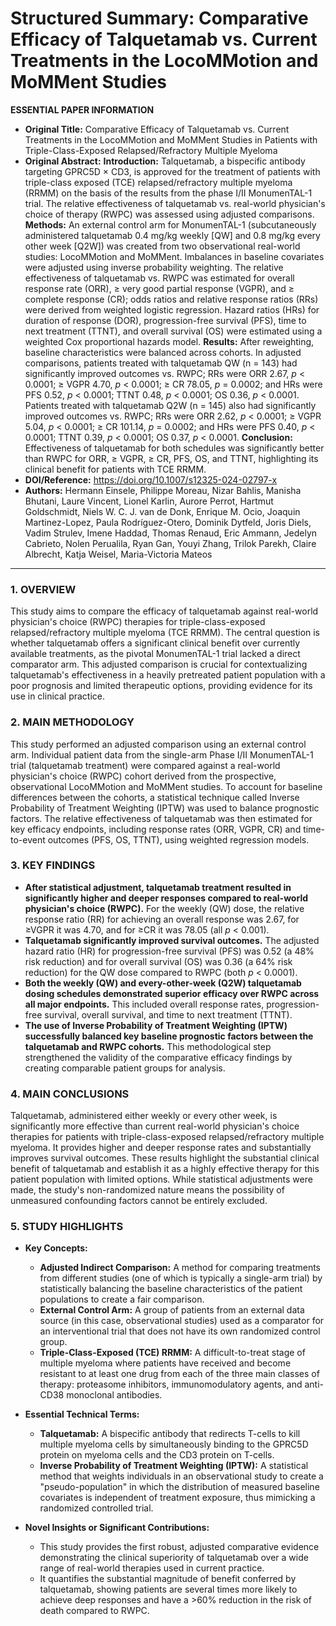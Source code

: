 # Structured Summary: Comparative Efficacy of Talquetamab vs. Current Treatments in the LocoMMotion and MoMMent Studies

**ESSENTIAL PAPER INFORMATION**

*   **Original Title:** Comparative Efficacy of Talquetamab vs. Current Treatments in the LocoMMotion and MoMMent Studies in Patients with Triple-Class-Exposed Relapsed/Refractory Multiple Myeloma
*   **Original Abstract:** **Introduction:** Talquetamab, a bispecific antibody targeting GPRC5D × CD3, is approved for the treatment of patients with triple-class exposed (TCE) relapsed/refractory multiple myeloma (RRMM) on the basis of the results from the phase I/II MonumenTAL-1 trial. The relative effectiveness of talquetamab vs. real-world physician's choice of therapy (RWPC) was assessed using adjusted comparisons. **Methods:** An external control arm for MonumenTAL-1 (subcutaneously administered talquetamab 0.4 mg/kg weekly [QW] and 0.8 mg/kg every other week [Q2W]) was created from two observational real-world studies: LocoMMotion and MoMMent. Imbalances in baseline covariates were adjusted using inverse probability weighting. The relative effectiveness of talquetamab vs. RWPC was estimated for overall response rate (ORR), ≥ very good partial response (VGPR), and ≥ complete response (CR); odds ratios and relative response ratios (RRs) were derived from weighted logistic regression. Hazard ratios (HRs) for duration of response (DOR), progression-free survival (PFS), time to next treatment (TTNT), and overall survival (OS) were estimated using a weighted Cox proportional hazards model. **Results:** After reweighting, baseline characteristics were balanced across cohorts. In adjusted comparisons, patients treated with talquetamab QW (n = 143) had significantly improved outcomes vs. RWPC; RRs were ORR 2.67, *p* < 0.0001; ≥ VGPR 4.70, *p* < 0.0001; ≥ CR 78.05, *p* = 0.0002; and HRs were PFS 0.52, *p* < 0.0001; TTNT 0.48, *p* < 0.0001; OS 0.36, *p* < 0.0001. Patients treated with talquetamab Q2W (n = 145) also had significantly improved outcomes vs. RWPC; RRs were ORR 2.62, *p* < 0.0001; ≥ VGPR 5.04, *p* < 0.0001; ≥ CR 101.14, *p* = 0.0002; and HRs were PFS 0.40, *p* < 0.0001; TTNT 0.39, *p* < 0.0001; OS 0.37, *p* < 0.0001. **Conclusion:** Effectiveness of talquetamab for both schedules was significantly better than RWPC for ORR, ≥ VGPR, ≥ CR, PFS, OS, and TTNT, highlighting its clinical benefit for patients with TCE RRMM.
*   **DOI/Reference:** https://doi.org/10.1007/s12325-024-02797-x
*   **Authors:** Hermann Einsele, Philippe Moreau, Nizar Bahlis, Manisha Bhutani, Laure Vincent, Lionel Karlin, Aurore Perrot, Hartmut Goldschmidt, Niels W. C. J. van de Donk, Enrique M. Ocio, Joaquin Martinez-Lopez, Paula Rodríguez-Otero, Dominik Dytfeld, Joris Diels, Vadim Strulev, Imene Haddad, Thomas Renaud, Eric Ammann, Jedelyn Cabrieto, Nolen Perualila, Ryan Gan, Youyi Zhang, Trilok Parekh, Claire Albrecht, Katja Weisel, Maria-Victoria Mateos

---

### 1. OVERVIEW
This study aims to compare the efficacy of talquetamab against real-world physician's choice (RWPC) therapies for triple-class-exposed relapsed/refractory multiple myeloma (TCE RRMM). The central question is whether talquetamab offers a significant clinical benefit over currently available treatments, as the pivotal MonumenTAL-1 trial lacked a direct comparator arm. This adjusted comparison is crucial for contextualizing talquetamab's effectiveness in a heavily pretreated patient population with a poor prognosis and limited therapeutic options, providing evidence for its use in clinical practice.

### 2. MAIN METHODOLOGY
This study performed an adjusted comparison using an external control arm. Individual patient data from the single-arm Phase I/II MonumenTAL-1 trial (talquetamab treatment) were compared against a real-world physician's choice (RWPC) cohort derived from the prospective, observational LocoMMotion and MoMMent studies. To account for baseline differences between the cohorts, a statistical technique called Inverse Probability of Treatment Weighting (IPTW) was used to balance prognostic factors. The relative effectiveness of talquetamab was then estimated for key efficacy endpoints, including response rates (ORR, VGPR, CR) and time-to-event outcomes (PFS, OS, TTNT), using weighted regression models.

### 3. KEY FINDINGS

*   **After statistical adjustment, talquetamab treatment resulted in significantly higher and deeper responses compared to real-world physician's choice (RWPC).** For the weekly (QW) dose, the relative response ratio (RR) for achieving an overall response was 2.67, for ≥VGPR it was 4.70, and for ≥CR it was 78.05 (all *p* < 0.001).
*   **Talquetamab significantly improved survival outcomes.** The adjusted hazard ratio (HR) for progression-free survival (PFS) was 0.52 (a 48% risk reduction) and for overall survival (OS) was 0.36 (a 64% risk reduction) for the QW dose compared to RWPC (both *p* < 0.0001).
*   **Both the weekly (QW) and every-other-week (Q2W) talquetamab dosing schedules demonstrated superior efficacy over RWPC across all major endpoints.** This included overall response rates, progression-free survival, overall survival, and time to next treatment (TTNT).
*   **The use of Inverse Probability of Treatment Weighting (IPTW) successfully balanced key baseline prognostic factors between the talquetamab and RWPC cohorts.** This methodological step strengthened the validity of the comparative efficacy findings by creating comparable patient groups for analysis.

### 4. MAIN CONCLUSIONS
Talquetamab, administered either weekly or every other week, is significantly more effective than current real-world physician's choice therapies for patients with triple-class-exposed relapsed/refractory multiple myeloma. It provides higher and deeper response rates and substantially improves survival outcomes. These results highlight the substantial clinical benefit of talquetamab and establish it as a highly effective therapy for this patient population with limited options. While statistical adjustments were made, the study's non-randomized nature means the possibility of unmeasured confounding factors cannot be entirely excluded.

### 5. STUDY HIGHLIGHTS

*   **Key Concepts:**
    *   **Adjusted Indirect Comparison:** A method for comparing treatments from different studies (one of which is typically a single-arm trial) by statistically balancing the baseline characteristics of the patient populations to create a fair comparison.
    *   **External Control Arm:** A group of patients from an external data source (in this case, observational studies) used as a comparator for an interventional trial that does not have its own randomized control group.
    *   **Triple-Class-Exposed (TCE) RRMM:** A difficult-to-treat stage of multiple myeloma where patients have received and become resistant to at least one drug from each of the three main classes of therapy: proteasome inhibitors, immunomodulatory agents, and anti-CD38 monoclonal antibodies.

*   **Essential Technical Terms:**
    *   **Talquetamab:** A bispecific antibody that redirects T-cells to kill multiple myeloma cells by simultaneously binding to the GPRC5D protein on myeloma cells and the CD3 protein on T-cells.
    *   **Inverse Probability of Treatment Weighting (IPTW):** A statistical method that weights individuals in an observational study to create a "pseudo-population" in which the distribution of measured baseline covariates is independent of treatment exposure, thus mimicking a randomized controlled trial.

*   **Novel Insights or Significant Contributions:**
    *   This study provides the first robust, adjusted comparative evidence demonstrating the clinical superiority of talquetamab over a wide range of real-world therapies used in current practice.
    *   It quantifies the substantial magnitude of benefit conferred by talquetamab, showing patients are several times more likely to achieve deep responses and have a >60% reduction in the risk of death compared to RWPC.
